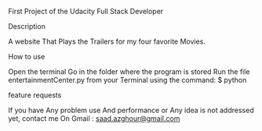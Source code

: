 

First Project of the Udacity Full Stack Developer

Description 

A website That Plays the Trailers for my four favorite Movies.

How to use

Open the terminal
Go in the folder where the program is stored
Run the file entertainmentCenter.py from your Terminal using the command: $ python  

feature requests

If you have Any problem use And performance or Any idea is not addressed yet, contact me On Gmail :
saad.azghour@gmail.com

